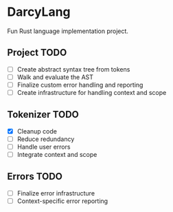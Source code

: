 # DarcyLang
Fun Rust language implementation project.

## Project TODO
- [ ] Create abstract syntax tree from tokens
- [ ] Walk and evaluate the AST
- [ ] Finalize custom error handling and reporting
- [ ] Create infrastructure for handling context and scope

## Tokenizer TODO
- [x] Cleanup code
- [ ] Reduce redundancy
- [ ] Handle user errors
- [ ] Integrate context and scope

## Errors TODO
- [ ] Finalize error infrastructure
- [ ] Context-specific error reporting
